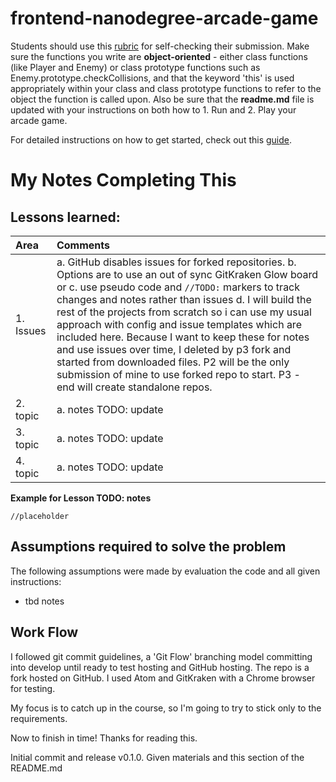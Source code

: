 frontend-nanodegree-arcade-game
===============================

Students should use this [rubric](https://review.udacity.com/#!/projects/2696458597/rubric) for self-checking their submission. Make sure the functions you write are **object-oriented** - either class functions (like Player and Enemy) or class prototype functions such as Enemy.prototype.checkCollisions, and that the keyword 'this' is used appropriately within your class and class prototype functions to refer to the object the function is called upon. Also be sure that the **readme.md** file is updated with your instructions on both how to 1. Run and 2. Play your arcade game.

For detailed instructions on how to get started, check out this [guide](https://docs.google.com/document/d/1v01aScPjSWCCWQLIpFqvg3-vXLH2e8_SZQKC8jNO0Dc/pub?embedded=true).

# My Notes Completing This

## Lessons learned:  

| Area | Comments |
| :--- | :--- |
| 1. Issues | a. GitHub disables issues for forked repositories. b. Options are to use an out of sync GitKraken Glow board or c. use pseudo code and `//TODO:` markers to track changes and notes rather than issues d. I will build the rest of the projects from scratch so i can use my usual approach with config and issue templates which are included here. Because I want to keep these for notes and use issues over time, I deleted by p3 fork and started from downloaded files. P2 will be the only submission of mine to use forked repo to start. P3 - end will create standalone repos. |
| 2. topic | a. notes TODO: update |
| 3. topic | a. notes TODO: update |
| 4. topic | a. notes TODO: update |  

**Example for Lesson TODO: notes**
```
//placeholder
```
## Assumptions required to solve the problem
The following assumptions were made by evaluation the code and all given instructions:
- tbd notes
## Work Flow
I followed git commit guidelines, a 'Git Flow' branching model committing into develop until ready to test hosting and GitHub hosting. The repo is a fork hosted on GitHub. I used Atom and GitKraken with a Chrome browser for testing.

My focus is to catch up in the course, so I'm going to try to stick only to the requirements.

Now to finish in time! Thanks for reading this.

Initial commit and release v0.1.0. Given materials and this section of the README.md
